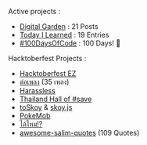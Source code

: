 Active projects :

- [Digital Garden](https://monosor.com) : 21 Posts
- [Today I Learned](https://github.com/narze/til) : 19 Entries
- [#100DaysOfCode](https://github.com/narze/100daysofcode) : 100 Days! 🎉

Hacktoberfest Projects :

- [Hacktoberfest EZ](https://github.com/narze/hacktoberfest_ez)
- [ต่อเพลง](https://github.com/narze/torpleng) (35 เพลง)
- [Harassless](https://github.com/narze/harassless)
- [Thailand Hall of #save](https://github.com/narze/thailand-hall-of-save)
- [toSkoy](https://github.com/narze/toSkoy) & [skoy.js](https://github.com/narze/skoy.js)
- [PokeMob](https://github.com/narze/PokeMob)
- [ได้ไหม!?](https://github.com/narze/DaiMai)
- [awesome-salim-quotes](https://github.com/narze/awesome-salim-quotes) (109 Quotes)
